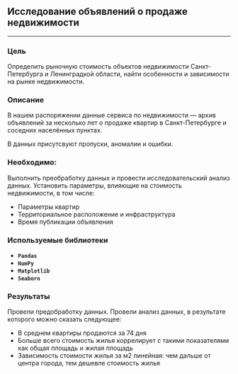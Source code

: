 ﻿## Исследование объявлений о продаже недвижимости
---
### Цель
Определить рыночную стоимость объектов недвижимости Санкт-Петербурга и Ленинградкой области, найти особенности и зависимости на рынке недвижимости.

### Описание
В нашем распоряжении данные сервиса по недвижимости — архив объявлений за несколько лет о продаже квартир в Санкт-Петербурге и соседних населённых пунктах.

В данных присутсвуют пропуски, аномалии и ошибки.

### Необходимо:
Выполнить преобработку данных и провести исследовательский анализ данных.
Установить параметры, влияющие на стоимость недвижимости, в том числе:
- Параметры квартир
- Территориальное расположение и инфраструктура
- Время публикации объявления

### Используемые библиотеки
- **`Pandas`**
- **`NumPy`**
- **`Matplotlib`**
- **`Seaborn`**

### Результаты
Провели предобработку данных. Провели анализ данных, в результате которого можно сказать следующее:
- В среднем квартиры продаются за 74 дня
- Больше всего стоимость жилья коррелирует с такими показателями как общая площадь и жилая площадь
- Зависимость стоимости жилья за м2 линейная: чем дальше от центра города, тем дешевле стоимость жилья
